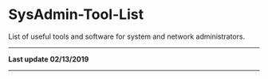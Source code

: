 # SysAdmin-Tool-List
List of useful tools and software for system and network administrators. 

----

**Last update 02/13/2019**

----


